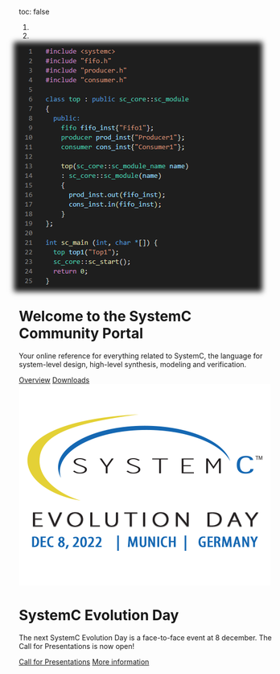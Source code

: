toc: false

<div id="carousel_homepage" class="carousel slide" data-ride="carousel" data-interval="10000" >
  <ol class="carousel-indicators">
    <li data-target="#carousel_homepage" data-slide-to="0" class="active"></li>
    <li data-target="#carousel_homepage" data-slide-to="1"></li>
<!--    <li data-target="#carousel_homepage" data-slide-to="2"></li> -->
  </ol>
  <div class="carousel-inner">
    <div class="carousel-item active">
      <div class="hero container col-xxl-8 px-4 py-5">
        <div class="row flex-lg-row-reverse align-items-center g-5 py-3">
          <div class="col-10 col-sm-8 col-lg-6">
            <a href="/about/systemc/overview/"><img style="box-shadow: 0px 0px 10px 10px #1e1e1e;" src="/images/sc_example.png" class="d-block mx-lg-auto img-fluid" loading="lazy"></a>
          </div>
          <div class="col-lg-6">
            <h1 class="display-5 fw-bold lh-1 mb-3">Welcome to the SystemC Community Portal</h1>
            <p class="lead">Your online reference for everything related to SystemC, the language for system-level design, high-level synthesis, modeling and verification.</p>
            <a href="/about/systemc/overview/" class="btn btn-primary btn-lg">Overview</a>
            <a href="/resources/standards/" class="btn btn-secondary btn-lg">Downloads</a>
          </div>
        </div>
      </div>
    </div>
    <!--
    <div class="carousel-item hero">
      <div class="container col-xxl-8 px-4 py-5">
        <div class="row flex-lg-row-reverse align-items-center g-5 py-5">
          <div class="col-10 col-sm-8 col-lg-6">
            <a href="/events/scef202209/"><img src="/images/scef-400.png" class="d-block mx-lg-auto img-fluid" loading="lazy"></a>
          </div>
          <div class="col-lg-6">
            <h1 class="display-5 fw-bold lh-1 mb-3">SystemC Evolution Fika</h1>
            <p class="lead">The SystemC Evolution Fika is a virtual event at 15 september. Registration is now open!</p>
            <a href="/events/scef202209/" class="btn btn-primary btn-lg">Event information</a>
            <a href="https://form.jotform.com/222345926752965" class="btn btn-secondary btn-lg">Register now</a>
          </div>
        </div>
      </div>
    </div>
    -->
    <div class="carousel-item hero">
      <div class="container col-xxl-8 px-4 py-5">
        <div class="row flex-lg-row-reverse align-items-center g-5 py-5">
          <div class="col-10 col-sm-8 col-lg-6">
            <a href="/events/sced2022/"><img src="/images/SCED-2022-Logo-400x500px.png" class="d-block mx-lg-auto img-fluid" loading="lazy"></a>
          </div>
          <div class="col-lg-6">
            <h1 class="display-5 fw-bold lh-1 mb-3">SystemC Evolution Day</h1>
            <p class="lead">The next SystemC Evolution Day is a face-to-face event at 8 december. The Call for Presentations is now open! </p>
            <a href="https://workspace.accellera.org/document/dl/11125" class="btn btn-primary btn-lg">Call for Presentations</a>
            <!--<a href="https://form.jotform.com/220664698202963" class="btn btn-secondary btn-lg">Free registration</a>-->
            <a href="/events/sced2022/" class="btn btn-secondary btn-lg">More information</a>
          </div>
        </div>
      </div>
    </div>
  </div>
</div>